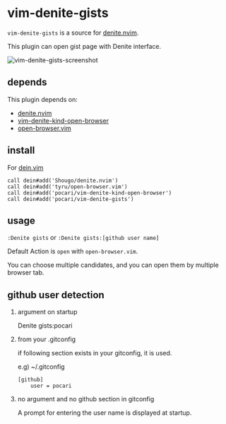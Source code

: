 # vim-denite-gists

`vim-denite-gists` is a source for [denite.nvim](https://github.com/Shougo/denite.nvim).

This plugin can open gist page with Denite interface.

![vim-denite-gists-screenshot](https://cloud.githubusercontent.com/assets/1496543/23336842/1fbe0a0a-fc1f-11e6-9d32-10ad6c4797c6.gif)

## depends

This plugin depends on:

* [denite.nvim](https://github.com/Shougo/denite.nvim)
* [vim-denite-kind-open-browser](https://github.com/pocari/vim-denite-kind-open-browser)
* [open-browser.vim](https://github.com/tyru/open-browser)

## install

For [dein.vim](https://github.com/Shougo/dein.vim)

   ```vim
   call dein#add('Shougo/denite.nvim')
   call dein#add('tyru/open-browser.vim')
   call dein#add('pocari/vim-denite-kind-open-browser')
   call dein#add('pocari/vim-denite-gists')
   ```

## usage

`:Denite gists`
or
`:Denite gists:[github user name]`

Default Action is `open` with `open-browser.vim`.

You can choose multiple candidates, and you can open them by multiple browser tab.

## github user detection

1. argument on startup

    Denite gists:pocari

2. from your .gitconfig
   
    if following section exists in your gitconfig, it is used.
    
    e.g) ~/.gitconfig
    ```
    [github]
    	user = pocari
    ```

3. no argument and no github section in gitconfig
    
    A prompt for entering the user name is displayed at startup.

